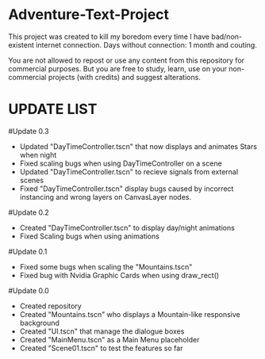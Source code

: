 # Adventure-Text-Project
 This project was created to kill my boredom every time I have bad/non-existent internet connection.
 Days without connection: 1 month and couting.

 You are not allowed to repost or use any content from this repository for commercial purposes. But you are free to study, learn, use on your non-commercial projects (with credits) and suggest alterations. 

# UPDATE LIST

#Update 0.3
- Updated "DayTimeController.tscn" that now displays and animates Stars when night
- Fixed scaling bugs when using DayTimeController on a scene
- Updated "DayTimeController.tscn" to recieve signals from external scenes
- Fixed "DayTimeController.tscn" display bugs caused by incorrect instancing and wrong layers on CanvasLayer nodes.

#Update 0.2
- Created "DayTimeController.tscn" to display day/night animations
- Fixed Scaling bugs when using animations

#Update 0.1
- Fixed some bugs when scaling the "Mountains.tscn"
- Fixed bug with Nvidia Graphic Cards when using draw_rect()

#Update 0.0
- Created repository
- Created "Mountains.tscn" who displays a Mountain-like responsive background
- Created "UI.tscn" that manage the dialogue boxes
- Created "MainMenu.tscn" as a Main Menu placeholder
- Created "Scene01.tscn" to test the features so far
